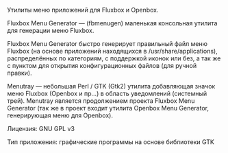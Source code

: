Утилиты меню приложений для Fluxbox и Openbox.

Fluxbox Menu Generator — (fbmenugen) маленькая консольная утилита для генерации меню Fluxbox.

Fluxbox Menu Generator быстро генерирует правильный файл меню Fluxbox (на основе приложений находящихся в /usr/share/applications), распределённых по категориям, с поддержкой иконок или без, а так же с пунктом для открытия конфигурационных файлов (для ручной правки).

Menutray — небольшая Perl / GTK (Gtk2) утилита добавляющая значок меню Fluxbox (Openbox и пр...) в область уведомлений (системный трей). Menutray является продолжением проекта Fluxbox Menu Generator (так же в проект входит утилита Openbox Menu Generator, генерирующая меню для Openbox).

Лицензия: GNU GPL v3

Тип приложения: графические программы на основе библиотеки GTK